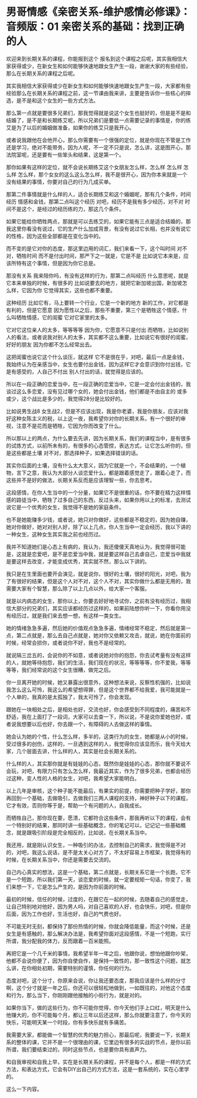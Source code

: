 # 男哥情感《亲密关系-维护感情必修课》：音频版：01 亲密关系的基础：找到正确的人

欢迎来到长期关系的课程，你能报到这个 报名到这个课程之后呢，其实我相信大家获得或少，在新女生和如何能够快速地跟女生产生一段，谢谢大家的有些经验，那么在长期关系的课程之后呢。

其实我相信大家获得或少在新女生和如何能够快速地跟女生产生一段，大家都有些经验那么在长期关系的课程之前，这一节课由我来讲，主要是告诉你一些核心的摔选，是不是和这个女生的一些方式方法。

那么第一点就是要很多兄弟们，那我觉得就是说这个女生也挺好的，但是是不是和结婚了，是不是和长期练艾呢，所以兄弟们是要低一点需要记录的事情是，你的练艾是为了以后的婚姻做准备，如果你的练艾只是我开心。

或者说我跟他在会他开心，那么你需要有一个很强的定位，就是你现在不管是工作还是学习，绝对不能带务，因为人呢，不一定不只是说，怎么讲，这是图开心，那法院室呢，还是要有一些笨头和结果，这是第一个。

那你如果有这样的定位，就不会说长期练艾这个女朋友怎么样，怎么样 怎么样 怎么样 怎么样，那个女女的这么这么怎么样，我不是很开心，因为你本来就是一个没有结果的事情，你要对自己的行为几成买单。

那第二件事情就是什么样的人，适合长期练艾和这个婚姻呢，那有几个条件，时间经历 情感和金钱，那第二点叫这个经历 对吧，经历不是我有多少经历，对不对 时间不是这个，是经过的经历练的力，那这几个条件。

如果它能给你牺牲两点，那就是可以去练艾的，如果它能有三点是适合结婚的，那我这里你看没有说过，它的生产什么加成背景，有没有说过它长相，也并没有说它的性格，因为这些全部都是在变化当中的。

而不变的是它对你的态度，那这里边用的词汇，我们来看一下，这个叫时间 对不对，牺牲时间 而不是付出时间，那严下之一就是，它是不是 比如说它本来是，应该所特有这个事情，但是因为你它总是。

那没有关系 我来陪你吗，有没有这样的行为，那第二点叫经历 什么意思呢，就是它本来单独的时候，有很多的 比如说要去的地方，就把它新加坡出国，新加坡怎么样，它因为你 它觉得其实，这些也都不重要。

这种经历 比如它有，马上要转一个行业，它是一个新的地方 新的工作，对它都是有利的，但是它愿意 因为愿性以之后，那些不重要，第三个是牺牲这个情感，什么叫牺牲情感，它的闺蜜 它对它家里的太多。

它对它这位亲人的太多，等等等等 因为你，它愿意不只是付出 而牺牲，比如说别人的看法，或者说我对别人的太多，其实都不这么重要，比如说它有很好的闺蜜，好好的朋友 因为你都不怎么经常出去。

这把闺蜜也说它这个什么谈压，就这样 它不是很在乎，对吧，最后一点是金钱，我始终认为在亲感当中，女生也要付出金钱，因为这样它才会意识到你付出钱，它是有感受的，人自己不付出 别人付出的话，就觉得是应该的。

所以在一段正确的恋爱当中，在一段正确的恋爱当中，它是一定会付出金钱的，我谈过这么多恋爱，没有见过哪个女的，她会付出金钱，他们都是不由自主的 或多或少，这个战比是多少的，我觉得28分是比较好的。

比如说男生战8 女生战2，但是不应该出现，我是你老婆，我是你朋友，应该对我好这种女陈主义的税，以上这一夜，我希望你对你的长期关系，有一个很好的审视，注意不是花而是牺牲，它因为你而改变了什么。

所以那以上的两点，为什么要去先讲，因为长期关系，我们的课程当中，是有很多的试炼方式，以前所未有的，有很多的心态管控，表达方式，让它怎么听你的，但是这些都是土壤 对不对，那选择种子，如果选择错误的话。

其实你后面的土壤，没有什么太大意义，因为它就是一个，不会结果的，一个植物，言下之意，我认为大部分人谈恋爱什么，都是跟着感觉走了，跟着心走了，而这些并不是好的做法，长期关系反而是应该理智一些，你去思考。

这段感情，在你人生当中的一个分量，如果它不是很重的话，你不要在精力这样情感的路徒当中，牺牲了过多自己的东西，反过头来，如果你用以上的标准，去测试说它是一个优秀的女生，我觉得不是她的家庭条件。

也不是她能赚多少钱，或者说，她只对你做好，这些都是不稳定的，因为她自赚，她对你做好，她对对别人好，除了以上几点，你人生当中一定会经历，我以下讲的一种女生，这种女生其实我之前也经历过。

我并不知道她们是心态上有病的，我认为，我还傻傻天真地认为，我觉得很可能是，这就是恋爱吧，是不是恋爱当中我，就是要这样自己去虐自己，恋爱当中我就是要这样去改变，才能变成优秀，其实就不然，那么以下讲的。

我只是在生里面也要开会演见，就是说你，很好的土壤，很好的阳光，对吧，我为了有很好的结果，但是这个人对不对，这个人不对，其实你做什么都是无用的，我需要大家有个智慧，那么除了以上几点以外，给大家一个客服。

就是以内病态的女生，那你以上，你要去好好地寻试你，之前有没有经历过，我相信大部分的兄弟们，其实应该都经历过这样的，如果前陆想你听一下，你看你用没有经历过，就是我们来去想一想，有这样一类女生。

她的情绪急急多遍，然后她的价值观点急急多遍，情绪经常不稳定，然后就是第一点，第二点就是，那么去自己点就是，她对你又依赖又攻击，就说，她在你面前的时候，经常会损你，或者说你不好，我也不是经常的。

就说隔三岔五的，会说你的不如意，或者说她对你的抱怨，你去试考量有没有这样的人，就她等待抱怨，我们的生活，我们现在的状况，等等等等，你不爱我，等等等等，我们经常说的这个女生很糟，做完之后。

你一旦离开她的时候，她又暴露出很意外，这种想法来说，反察性机强的，比如说我怎么这么可怜，我这么的希望想得罪，但是这个世界都不给我爱，我可能就是一个人单的，我真的是太孤独了，我太可怜了，你会发现。

跟她在一块相处之后，是相处也好，交流也好，你会感受到不同程度的，痛苦和不舒适，我在上面打了一段词，大家可以去查一下，所以说，不是说你爱她也好，或者说我想要以后也好，你去跟一个，有障碍的人去做这样的事情。

她会认为她的个性，什么怎么样，多半的，这类行为的女生，她都是从小的时候，受过很多的创伤，这样的，一旦遇到这样的人，我觉得你应该显而乐，我今天给大家，几个层面去讲，什么样的人，其实是社会长期关系的。

什么样的人，其实那你就是有娃娃的心态，既然你是娃娃的心态，那你就不要说不会玩，对吧，有限力只有怎么怎么样，我最近其实，作为了很多兄弟，也都会经历过这种，变人性的人格的女生，对吧，我希望大家能明白。

以上几年是审核，这个种子能不能最后，有果实的前提，你需要把种子学好，那你再回到一个基础，去做吸引，去做我们三两人课程的支持，神好种子以下的课程，它才有效，否则你等于是，帮助一个有问题的人，自我成长。

而牺牲自己，那你现在要，愿清，它都符合这些条件，那我再听以下的课程，会有一个特别好的结果，那同时讲一些基础概念，你的笔记可以，记记记一些基础概念，就是跟吸引阶段是完全相反的，比如说，在长期关系当中。

我还用，就是刚认识女生，一种吸引的办法，去控制自己的需求，我觉得是不对的，对吧，我这么说话，是不是太关心对方了，不太好容易上市框架，我觉得有的时候，在长期关系当中，你还是需要去交流的。

自己内心真实的想法，这是一个基础，第二点就是，长期关系它是一个长跑，它不是一个短跑，所以我们第一天，谈恋爱的时候，就一定要规矩一句话，你变了，我们来想一下，它是怎么产生的，是因为你前面的时候。

最初的时候，信任的时候，过度的，在跟它在一起的时候，去随着自己的感觉走，让自己特别地对他好，因为男人吗，对自己喜欢的人好，也会快乐，对吧，但是你后面，因为工作也好，生活也好，自己的气费也好。

不可能无时无刻，都保持了那份热情的时候，你就会降低能量，而这个时候，还是女生是有感触的，那么解决办法是，我希望你面对这段感情，不是一个短跑，实行所谓，我分配我的体力，反而跟着一百米能照。

再把它是一个几千米的事情，我希望半年一年之后，他跟你说，想怕他跟你吵架，他都不会说你便了，因为你自使自作，是保持一致性的，那一致性这个问题，就怎么讲，在你相处初期，需要特别的谨慎，你任何的行为。

态度对吧，这个分寸，你原来会说，你让我还要态度，那我应该是什么样的分寸啊，这个分寸就是一年之后，你还可以很轻松地做到，一如既往的，对他这个态度和行为，那么当下，你刚刚跟他接触的小街行为，就是对的。

如果你当下，做的这些行为，你不可能你觉得，你今天他们手上口红，明天是什么他赚大的，你不可能每个月，都让三年以后还这样，那么你就要注意了，你今天的快乐，可能明天某一个时段，你有多快乐就有多痛苦。

我需要大家，都能做一个智慧的优秀的魅力担心，那最后呢，我要说一下，长期关系的整体的课，它并不是一个很理由的课，它里边有很多的实战的节点，是你以前所谓，我们要结束过的，同时这些节点，也是要你具有直声力。

和自我审视和自我上早，实在是长期关系的课程，并不是每个人，都是一样的方式方法，和表达方式，它会有DIY出自己的方式方法，这是一套系统的，实在心里学的。

这么一下内容。